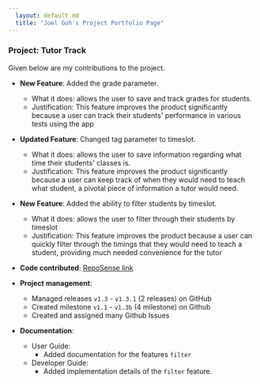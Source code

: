 ```yaml
---
  layout: default.md
  title: "Joel Goh's Project Portfolio Page"
---
```


### Project: Tutor Track


Given below are my contributions to the project.

* **New Feature**: Added the grade parameter.
  * What it does: allows the user to save and track grades for students.
  * Justification: This feature improves the product significantly because a user can track their students' performance in various tests using the app

* **Updated Feature**: Changed tag parameter to timeslot.
  * What it does: allows the user to save information regarding what time their students' classes is.
  * Justification: This feature improves the product significantly because a user can keep track of when they would need to teach what student, a pivotal piece of information a tutor would need.

* **New Feature**: Added the ability to filter students by timeslot.
    * What it does: allows the user to filter through their students by timeslot
    * Justification: This feature improves the product because a user can quickly filter through the timings that they would need to teach a student, providing much needed convenience for the tutor

  

* **Code contributed**: [RepoSense link](https://nus-cs2103-ay2324s2.github.io/tp-dashboard/?search=&sort=groupTitle&sortWithin=title&timeframe=commit&mergegroup=&groupSelect=groupByRepos&breakdown=true&checkedFileTypes=docs~functional-code~test-code~other&since=2024-02-23&tabOpen=true&tabType=authorship&tabAuthor=joelgoh1&tabRepo=AY2324S2-CS2103-F08-4%2Ftp%5Bmaster%5D&authorshipIsMergeGroup=false&authorshipFileTypes=docs~functional-code~test-code~other&authorshipIsBinaryFileTypeChecked=false&authorshipIsIgnoredFilesChecked=false)

* **Project management**:
    * Managed releases `v1.3` - `v1.3.1` (2 releases) on GitHub
    * Created milestone `v1.1` - `v1.3b` (4 milestone) on Github
    * Created and assigned many Github Issues 


* **Documentation**:
    * User Guide:
        * Added documentation for the features `filter`
    * Developer Guide:
        * Added implementation details of the `filter` feature.

